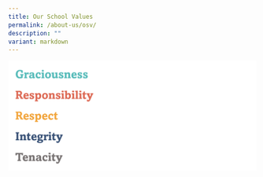 ```yaml
---
title: Our School Values
permalink: /about-us/osv/
description: ""
variant: markdown
---
```

![](/images/About%20Us/Values___Gr2it.png)